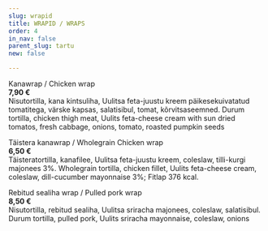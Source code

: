 ```yaml
---
slug: wrapid
title: WRAPID / WRAPS
order: 4
in_nav: false
parent_slug: tartu
new: false

---
```

Kanawrap /
Chicken wrap  
**7,90 €**  
<span class="koostis">Nisutortilla, kana kintsuliha, Uulitsa feta-juustu kreem päikesekuivatatud tomatitega, värske kapsas, salatisibul, tomat, kõrvitsaseemned. Durum tortilla, chicken thigh meat, Uulits feta-cheese cream with sun dried tomatos, fresh cabbage, onions, tomato, roasted pumpkin seeds</span>

Täistera kanawrap / Wholegrain Chicken wrap  
**6,50 €**  
<span class="koostis">Täisteratortilla, kanafilee, Uulitsa feta-juustu kreem, coleslaw, tilli-kurgi majonees 3%. Wholegrain tortilla, chicken fillet, Uulits feta-cheese cream, coleslaw, dill-cucumber mayonnaise 3%; </span> Fitlap 376 kcal.

Rebitud sealiha wrap / Pulled pork wrap  
**8,50 €**  
<span class="koostis">Nisutortilla, rebitud sealiha, Uulitsa sriracha majonees, coleslaw, salatisibul. Durum tortilla, pulled pork, Uulits sriracha mayonnaise, coleslaw, onions</span>